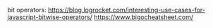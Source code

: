 bit operators: https://blog.logrocket.com/interesting-use-cases-for-javascript-bitwise-operators/
https://www.bigocheatsheet.com/
